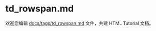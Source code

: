 td_rowspan.md
===

欢迎您编辑 <a target="__blank" href="https://github.com/jaywcjlove/html-tutorial/blob/main/docs/tags/td_rowspan.md">docs/tags/td_rowspan.md</a> 文件，共建 HTML Tutorial 文档。